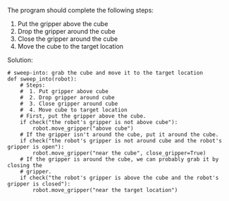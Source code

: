 

The program should complete the following steps:

1. Put the gripper above the cube
2. Drop the gripper around the cube
3. Close the gripper around the cube
4. Move the cube to the target location

Solution:

```
# sweep-into: grab the cube and move it to the target location
def sweep_into(robot):
    # Steps:
    #  1. Put gripper above cube
    #  2. Drop gripper around cube
    #  3. Close gripper around cube
    #  4. Move cube to target location
    # First, put the gripper above the cube.
    if check("the robot's gripper is not above cube"):
        robot.move_gripper("above cube")
    # If the gripper isn't around the cube, put it around the cube.
    if check("the robot's gripper is not around cube and the robot's gripper is open"):
        robot.move_gripper("near the cube", close_gripper=True)
    # If the gripper is around the cube, we can probably grab it by closing the
    # gripper.
    if check("the robot's gripper is above the cube and the robot's gripper is closed"):
        robot.move_gripper("near the target location")